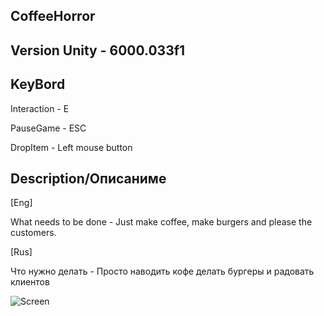 ## CoffeeHorror

## Version Unity - 6000.033f1

## KeyBord

Interaction - E

PauseGame - ESC

DropItem - Left mouse button



## Description/Описаниме

[Eng]

What needs to be done - Just make coffee, make burgers and please the customers.

[Rus]

Что нужно делать - Просто наводить кофе делать бургеры и радовать клиентов


![Screen](/ScreenShots/icon_1.png) 
